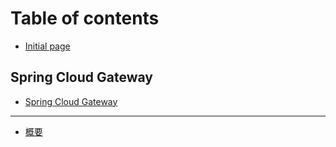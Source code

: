 # Table of contents

* [Initial page](README.md)

## Spring Cloud Gateway

* [Spring Cloud Gateway](spring-cloud-gateway/spring-cloud-gateway.md)

---

* [概要](gai-yao.md)

